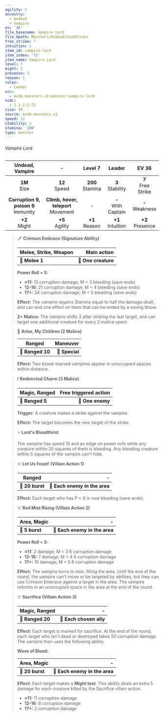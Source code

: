 ```yaml
---
agility: 5
ancestry:
  - Undead
  - Vampire
ev: '36'
file_basename: Vampire Lord
file_dpath: Monsters/Undead/Statblocks
free_strike: 7
intuition: 1
item_id: vampire-lord
item_index: '72'
item_name: Vampire Lord
level: 7
might: 2
presence: 2
reason: 1
roles:
  - Leader
scc:
  - mcdm.monsters.v1:monster:vampire-lord
scdc:
  - 1.1.1:2:72
size: 1M
source: mcdm.monsters.v1
speed: 12
stability: 3
stamina: '200'
type: monster
---
```


###### Vampire Lord

|             Undead, Vampire              |                    -                     |       Level 7        |         Leader          |         EV 36          |
| :--------------------------------------: | :--------------------------------------: | :------------------: | :---------------------: | :--------------------: |
|             **1M**<br/> Size             |            **12**<br/> Speed             | **200**<br/> Stamina |  **3**<br/> Stability   | **7**<br/> Free Strike |
| **Corruption 9, poison 9**<br/> Immunity | **Climb, hover, teleport**<br/> Movement |          -           | **-**<br/> With Captain |  **-**<br/> Weakness   |
|            **+2**<br/> Might             |           **+5**<br/> Agility            |  **+1**<br/> Reason  |  **+1**<br/> Intuition  |  **+2**<br/> Presence  |

<!-- -->
> 🗡 **Crimson Embrace (Signature Ability)**
>
> | **Melee, Strike, Weapon** |     **Main action** |
> | ------------------------- | ------------------: |
> | **📏 Melee 1**            | **🎯 One creature** |
>
> **Power Roll + 5:**
>
> - **≤11:** 13 corruption damage; M < 3 bleeding (save ends)
> - **12-16:** 21 corruption damage; M < 4 bleeding (save ends)
> - **17+:** 24 corruption damage; M < 5 bleeding (save ends)
>
> **Effect:** The vampire regains Stamina equal to half the damage dealt, and can end one effect on them that can be ended by a saving throw.
>
> **2+ Malice:** The vampire shifts 3 after striking the last target, and can target one additional creature for every 2 malice spent.

<!-- -->
> 🏹 **Arise, My Children (2 Malice)**
>
> | **Ranged**       |   **Maneuver** |
> | ---------------- | -------------: |
> | **📏 Ranged 10** | **🎯 Special** |
>
> **Effect:** Two blood-starved vampires appear in unoccupied spaces within distance.

<!-- -->
> ❗️ **Redirected Charm (3 Malice)**
>
> | **Magic, Ranged** | **Free triggered action** |
> | ----------------- | ------------------------: |
> | **📏 Ranged 5**   |          **🎯 One enemy** |
>
> **Trigger:** A creature makes a strike against the vampire.
>
> **Effect:** The target becomes the new target of the strike.

<!-- -->
> ⭐️ **Lord's Bloodthirst**
>
> The vampire has speed 15 and an edge on power rolls while any creature within 20 squares of them is bleeding. Any bleeding creature within 5 squares of the vampire can't hide.

<!-- -->
> ☠️ **Let Us Feast! (Villain Action 1)**
>
> | **Ranged**      |                         **-** |
> | --------------- | ----------------------------: |
> | **📏 20 burst** | **🎯 Each enemy in the area** |
>
> **Effect:** Each target who has P < 4 is now bleeding (save ends).

<!-- -->
> ☠️ **Red Mist Rising (Villain Action 2)**
>
> | **Area, Magic** |                         **-** |
> | --------------- | ----------------------------: |
> | **📏 5 burst**  | **🎯 Each enemy in the area** |
>
> **Power Roll + 5:**
>
> - **≤11:** 2 damage; M < 3 6 corruption damage
> - **12-16:** 7 damage; M < 4 6 corruption damage
> - **17+:** 10 damage; M < 5 6 corruption damage
>
> **Effect:** The vampire turns to mist, filling the area. Until the end of the round, the vampire can't move or be targeted by abilities, but they can use Crimson Embrace against a target in the area. The vampire reforms in an unoccupied space in the area at the end of the round.

<!-- -->
> ☠️ **Sacrifice (Villain Action 3)**
>
> | **Magic, Ranged** |                   **-** |
> | ----------------- | ----------------------: |
> | **📏 Ranged 20**  | **🎯 Each chosen ally** |
>
> **Effect:** Each target is marked for sacrifice. At the end of the round, each target who isn't dead or destroyed takes 50 corruption damage. The vampire then uses the following ability.
>
> **Wave of Blood:**
>
> | **Area, Magic** |                         **-** |
> | --------------- | ----------------------------: |
> | **📏 20 burst** | **🎯 Each enemy in the area** |
>
> **Effect:** Each target makes a **Might test**. This ability deals an extra 5 damage for each creature killed by the Sacrifice villain action.
>
> - **≤11:** 11 corruption damage
> - **12-16:** 8 corruption damage
> - **17+:** 2 corruption damage
